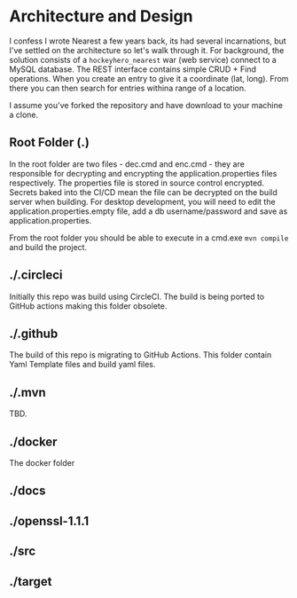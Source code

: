 # Architecture and Design

I confess I wrote Nearest a few years back, its had several incarnations, but I've settled on the architecture so let's walk through it. 
For background, the solution consists of a `hockeyhero_nearest` war (web service) connect to a MySQL database. 
The REST interface contains simple CRUD + Find operations. When you create an entry to give it a coordinate (lat, long). From there you can then search
for entries withina  range of a location.  


I assume you've forked the repository and have download to your machine a clone. 

## Root Folder (.)

In the root folder are two files - dec.cmd and enc.cmd - they are responsible for decrypting and encrypting the application.properties files respectively.
The properties file is stored in source control encrypted. Secrets baked into the CI/CD mean the file can be decrypted on the build server when building. 
For desktop development, you will need to edit the application.properties.empty file, add a db username/password and save as application.properties. 

From the root folder you should be able to execute in a cmd.exe `mvn compile` and build the project. 


## ./.circleci

Initially this repo was build using CircleCI. The build is being ported to GitHub actions making this folder obsolete. 

## ./.github

The build of this repo is migrating to GitHub Actions. This folder contain Yaml Template files and build yaml files. 

## ./.mvn

TBD. 

## ./docker

The docker folder 

## ./docs

## ./openssl-1.1.1

## ./src

## ./target



